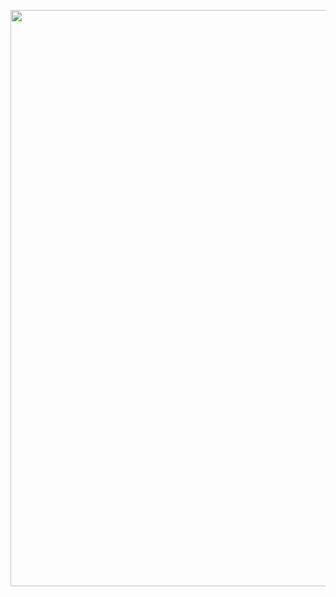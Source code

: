 <p align="center"><img src="https://github.com/mertyzk/TutorialApps/blob/main/FlagApplication/Appgif.gif?raw=true" width="700" height="922"></p>
